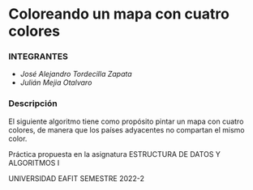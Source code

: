 # Coloreando un mapa con cuatro colores

### INTEGRANTES

- *José Alejandro Tordecilla Zapata*
- *Julián Mejia Otalvaro*

### Descripción

El siguiente algoritmo tiene como propósito pintar un mapa con cuatro colores, de manera que los países adyacentes no compartan el mismo color.

Práctica propuesta en la asignatura ESTRUCTURA DE DATOS Y ALGORITMOS I

UNIVERSIDAD EAFIT
SEMESTRE 2022-2